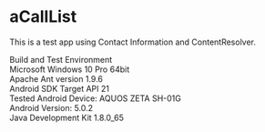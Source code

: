 # aCallList

This is a test app using Contact Information and ContentResolver.


Build and Test Environment  
Microsoft Windows 10 Pro 64bit  
Apache Ant version 1.9.6  
Android SDK Target API 21  
Tested Android Device: AQUOS ZETA SH-01G  
Android Version: 5.0.2  
Java Development Kit 1.8.0_65  

